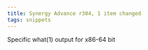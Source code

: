 ```yaml
---
title: Synergy Advance r304, 1 item changed
tags: snippets
---
```


Specific what(1) output for x86-64 bit
